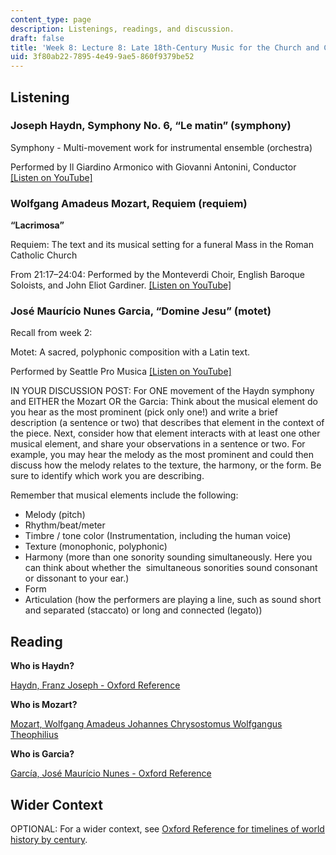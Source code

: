 ```yaml
---
content_type: page
description: Listenings, readings, and discussion.
draft: false
title: 'Week 8: Lecture 8: Late 18th-Century Music for the Church and Concert Hall'
uid: 3f80ab22-7895-4e49-9ae5-860f9379be52
---
```

## Listening

### Joseph Haydn, Symphony No. 6, “Le matin” (symphony)

Symphony - Multi-movement work for instrumental ensemble (orchestra)

Performed by Il Giardino Armonico with Giovanni Antonini, Conductor [\[Listen on YouTube\]](https://www.youtube.com/watch?v=XtWEvUnC1Vs)

### Wolfgang Amadeus Mozart, Requiem (requiem) 

**“Lacrimosa”**

Requiem: The text and its musical setting for a funeral Mass in the Roman Catholic Church

From 21:17–24:04: Performed by the Monteverdi Choir, English Baroque Soloists, and John Eliot Gardiner. [\[Listen on YouTube\]](https://www.youtube.com/embed/FjiMQbLheLE?start=1277&end=1444)

### José Maurício Nunes Garcia, “Domine Jesu” (motet)

Recall from week 2:

Motet: A sacred, polyphonic composition with a Latin text. 

Performed by Seattle Pro Musica [\[Listen on YouTube\]](https://www.youtube.com/watch?v=lVCyeVsCz9s)

IN YOUR DISCUSSION POST: For ONE movement of the Haydn symphony and EITHER the Mozart OR the Garcia: Think about the musical element do you hear as the most prominent (pick only one!) and write a brief description (a sentence or two) that describes that element in the context of the piece. Next, consider how that element interacts with at least one other musical element, and share your observations in a sentence or two. For example, you may hear the melody as the most prominent and could then discuss how the melody relates to the texture, the harmony, or the form. Be sure to identify which work you are describing. 

Remember that musical elements include the following: 

- Melody (pitch)  
- Rhythm/beat/meter  
- Timbre / tone color (Instrumentation, including the human voice) 
- Texture (monophonic, polyphonic) 
- Harmony (more than one sonority sounding simultaneously. Here you can think about whether the  simultaneous sonorities sound consonant or dissonant to your ear.) 
- Form
- Articulation (how the performers are playing a line, such as sound short and separated (staccato) or long and connected (legato))

## Reading

**Who is Haydn?**

[Haydn, Franz Joseph - Oxford Reference](https://www.oxfordreference.com/display/10.1093/acref/9780199578108.001.0001/acref-9780199578108-e-4268?rskey=niIWrd&result=4)

**Who is Mozart?**

[Mozart, Wolfgang Amadeus Johannes Chrysostomus Wolfgangus Theophilius](https://www.oxfordreference.com/display/10.1093/acref/9780199578108.001.0001/acref-9780199578108)

**Who is Garcia?**

[García, José Maurício Nunes - Oxford Reference](https://www.oxfordreference.com/display/10.1093/acref/9780199935796.001.0001/acref-9780199935796-e-846?rskey=r7YyZ4&result=1)

## Wider Context

OPTIONAL: For a wider context, see [Oxford Reference for timelines of world history by century](https://www.oxfordreference.com/browse?type_0=timelines).